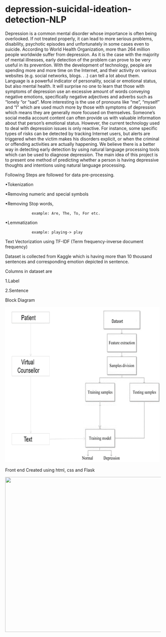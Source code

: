 # depression-suicidal-ideation-detection-NLP

Depression is a common mental disorder whose importance is often being overlooked. If not treated properly, it can lead to more serious problems, disability, psychotic episodes and unfortunately in some cases even to suicide. According to World Health Organization, more than 264 million people worldwide suffer from depression. As it is the case with the majority of mental illnesses, early detection of the problem can prove to be very useful in its prevention. With the development of technology, people are spending more and more time on the Internet, and their activity on various websites (e.g. social networks, blogs. . .) can tell a lot about them. Language is a powerful indicator of personality, social or emotional status, but also mental health. It will surprise no one to learn that those with symptoms of depression use an excessive amount of words conveying negative emotions, specifically negative adjectives and adverbs such as “lonely “or “sad”. More interesting is the use of pronouns like “me”, “myself” and “I” which are used much more by those with symptoms of depression which means they are generally more focused on themselves. Someone’s social media account content can often provide us with valuable information about that person’s emotional status. However, the current technology used to deal with depression issues is only reactive. For instance, some specific types of risks can be detected by tracking Internet users, but alerts are triggered when the victim makes his disorders explicit, or when the criminal or offending activities are actually happening. We believe there is a better way in detecting early detection by using natural language processing tools
which can be used to diagnose depression. The main idea of this project is to present one method of predicting whether a person is having depressive thoughts and intentions using natural language processing.


Following Steps are followed for data pre-processing.

•Tokenization

•Removing numeric and special symbols

•Removing Stop words,

                example: Are, The, To, For etc.
                
•Lemmatization 

                example: playing-> play
                
Text Vectorization using TF-IDF (Term frequency-inverse document frequency)


Dataset is collected from Kaggle which is having more than 10 thousand sentences and corresponding emotion depicted in sentence.

Columns in dataset are

1.Label

2.Sentence

Block Diagram

<img src="https://github.com/anubhavmishra123/depression-suicidal-ideation-detection-NLP/blob/main/blockdiagram.png" width="500" height="500">

Front end Created using html, css and Flask 

<img src="https://github.com/anubhavmishra123/depression-suicidal-ideation-detection-NLP-flask/blob/main/ss1.png" width="900" height="500">


